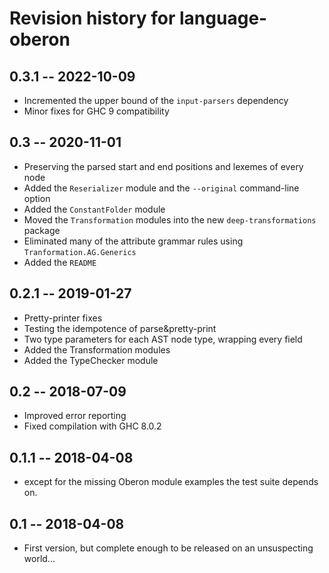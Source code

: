 # Revision history for language-oberon

## 0.3.1  -- 2022-10-09

* Incremented the upper bound of the `input-parsers` dependency
* Minor fixes for GHC 9 compatibility

## 0.3  -- 2020-11-01

* Preserving the parsed start and end positions and lexemes of every node
* Added the `Reserializer` module and the `--original` command-line option
* Added the `ConstantFolder` module
* Moved the `Transformation` modules into the new `deep-transformations` package
* Eliminated many of the attribute grammar rules using `Tranformation.AG.Generics`
* Added the `README`

## 0.2.1  -- 2019-01-27

* Pretty-printer fixes
* Testing the idempotence of parse&pretty-print
* Two type parameters for each AST node type, wrapping every field
* Added the Transformation modules
* Added the TypeChecker module

## 0.2  -- 2018-07-09

* Improved error reporting
* Fixed compilation with GHC 8.0.2

## 0.1.1  -- 2018-04-08

* except for the missing Oberon module examples the test suite depends on.

## 0.1  -- 2018-04-08

* First version, but complete enough to be released on an unsuspecting world...
